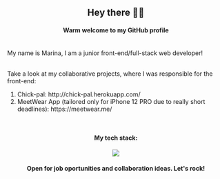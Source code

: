 <h2 align="center"><strong>Hey there 👩‍💻</strong></h2>


<h4 align="center">Warm welcome to my GitHub profile</h5>
<br>
My name is Marina, I am a junior front-end/full-stack web developer!
<br>
<br>

Take a look at my collaborative projects, where I was responsible for the front-end:
<ol>
<li>Chick-pal: http://chick-pal.herokuapp.com/</li>
<li> MeetWear App (tailored only for iPhone 12 PRO due to really short deadlines): https://meetwear.me/</li>
</ol>
<br>
<h4 align="center">My tech stack:</h4> 
<p align="center">
  <a href="https://skillicons.dev">
    <img src="https://skillicons.dev/icons?i=css,html,rails,js,bootstrap,postgres,figma,git,heroku,ps,react,ruby,vscode" />
  </a>
</p>


<h4 align="center">Open for job oportunities and collaboration ideas. Let's rock! </h4>

